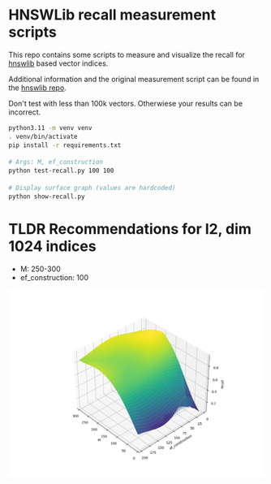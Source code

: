 # HNSWLib recall measurement scripts

This repo contains some scripts to measure and visualize the recall for [hnswlib](https://github.com/nmslib/hnswlib/tree/master) based vector indices.

Additional information and the original measurement script can be found in the [hnswlib repo](https://github.com/nmslib/hnswlib/blob/master/TESTING_RECALL.md).

Don't test with less than 100k vectors. Otherwiese your results can be incorrect.

```bash
python3.11 -m venv venv
. venv/bin/activate
pip install -r requirements.txt

# Args: M, ef_construction
python test-recall.py 100 100

# Display surface graph (values are hardcoded)
python show-recall.py
```

# TLDR Recommendations for l2, dim 1024 indices

* M: 250-300
* ef_construction: 100


![Surface Chart for n1024](hnswlib_l2_n1024.png)

